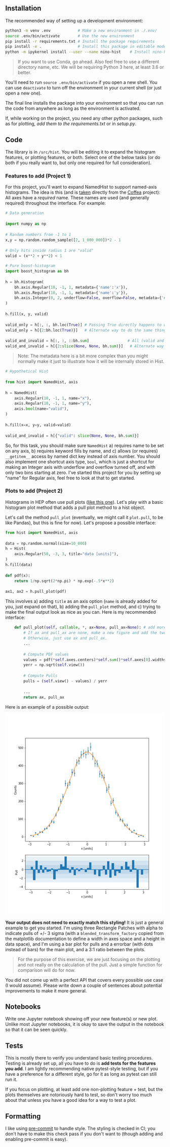 ## Installation

The recommended way of setting up a development environment:

```bash
python3 -m venv .env            # Make a new environment in ./.env/
source .env/bin/activate        # Use the new environment
pip install -r requirements.txt # Install the package requirements
pip install -e .                # Install this package in editable mode
python -m ipykernel install --user --name nino-hist    # Install nino-hist jupyter kernel
```

> If you want to use Conda, go ahead. Also feel free to use a different
directory name, etc. We will be requiring Python 3 here, at least 3.6 or
better.

You'll need to run `source .env/bin/activate` if you open a new shell. You can
use `deactivate` to turn off the environment in your current shell (or just
open a new one).

The final line installs the package into your environment so that you can run
the code from anywhere as long as the environment is activated.

If, while working on the project, you need any other python packages, such as
for plotting, *add them to the requirements.txt* or in *setup.py*.

## Code

The library is in `/src/hist`. You will be editing it to expand the histogram
features, or plotting features, or both. Select one of the below tasks (or do
both if you really want to, but only one required for full consideration).

### Features to add (Project 1)

For this project, you'll want to expand NamedHist to support named-axis
histograms. The idea is this (and is
[taken](https://github.com/CoffeaTeam/coffea/tree/master/coffea/hist) directly
from the [Coffea](https://github.com/CoffeaTeam/coffea) project): All axes have
a *required* name. These names are used (and generally required) throughout the
interface. For example:

```python
# Data generation

import numpy as np

# Random numbers from -1 to 1
x,y = np.random.random_sample([2, 1_000_000])*2 - 1

# Only hits inside radius 1 are "valid"
valid = (x**2 + y**2) < 1
```

```python
# Pure boost-histogram
import boost_histogram as bh

h = bh.Histogram(
    bh.axis.Regular(10, -1, 1, metadata={'name':'x'}),
    bh.axis.Regular(10, -1, 1, metadata={'name':'y'}),
    bh.axis.Integer(0, 2, underflow=False, overflow=False, metadata={'name':'valid'}),
)

h.fill(x, y, valid)

valid_only = h[:, :, bh.loc(True)] # Passing True directly happens to work here as well
valid_only = h[{2:bh.loc(True)}]   # Alternate way to do the same thing ### BROKEN in 0.6.2

valid_and_invalid = h[:, :, ::bh.sum]                 # All (valid and invalid)
valid_and_invalid = h[{2:slice(None, None, bh.sum)}]   # Alternate way to do the same thing
```

> Note: The metadata here is a bit more complex than you might normally make it
> just to illustrate how it will be internally stored in Hist.

```python
# Hypothetical Hist

from hist import NamedHist, axis

h = NamedHist(
    axis.Regular(10, -1, 1, name="x"),
    axis.Regular(10, -1, 1, name="y"),
    axis.bool(name="valid"),
)

h.fill(x=x, y=y, valid=valid)

valid_and_invalid = h[{"valid": slice(None, None, bh.sum)}]
```

So, for this task, you should make sure `NamedHist` a) requires name to be set on
any axis, b) requires keyword fills by name, and c) allows (or requires)
`__getitem__` access by named dict key instead of axis number. You should also
implement one shortcut axis type, `bool`, which is just a shortcut for making
an Integer axis with underflow and overflow turned off, and with only two bins
starting at zero. I've started this project for you by setting up "name" for
Regular axis, feel free to look at that to get started.


### Plots to add (Project 2)

Histograms in HEP often use pull plots ([like this
one](https://cds.cern.ch/record/1969801/files/Figure2a.png)). Let's play with a
basic histogram plot method that adds a pull plot method to a hist object.


Let's call the method `pull_plot` (eventually, we might call it `plot.pull`, to
be like Pandas), but this is fine for now). Let's propose a possible interface:

```python
from hist import NamedHist, axis

data = np.random.normal(size=10_000)
h = Hist(
    axis.Regular(50, -3, 3, title="data [units]"),
)
h.fill(data)

def pdf(x):
    return 1/np.sqrt(2*np.pi) * np.exp(-.5*x**2)

ax1, ax2 = h.pull_plot(pdf)
```

This involves a) adding `title` as an axis option (`name` is already added for
you, just expand on that), b) adding the `pull_plot` method, and c) trying to
make the final output look as nice as you can. Here is my recommended
interface:

```python
    def pull_plot(self, callable, *, ax=None, pull_ax=None): # add more formatting options here as needed!
        # If ax and pull_ax are none, make a new figure and add the two axes with the proper ratio between them.
        # Otherwise, just use ax and pull_ax.
        ...

        # Compute PDF values
        values = pdf(*self.axes.centers)*self.sum()*self.axes[0].widths
        yerr = np.sqrt(self.view())

        # Compute Pulls
        pulls = (self.view() - values) / yerr

        ...
        return ax, pull_ax
```

Here is an example of a possible output:

![](notebooks/plotexample.png)

**Your output does not need to exactly match this styling!** It is just a
general example to get you started. I'm using three Rectangle Patches with
alpha to indicate pulls of +/- 3 sigma (with a `blended_transform_factory`
copied from the matplotlib documentation to define a width in axes space and a
height in data space), and I'm using a bar plot for pulls and a errorbar (with
dots instead of bars) for the main plot, and a 3:1 ratio between the plots.

> For the purpose of this exercise, we are just focusing on the plotting and
> not really on the calculation of the pull. Just a simple function for
> comparison will do for now.

You did not come up with a perfect API that covers every possible use case (I
would assume). Please write down a couple of sentences about potential
improvements to make it more general.

## Notebooks

Write one Jupyter notebook showing off your new feature(s) or new plot. Unlike
most Jupyter notebooks, it is okay to save the output in the notebook so that it
can be seen quickly.

## Tests

This is mostly there to verify you understand basic testing procedures. Testing
is already set up, all you have to do is **add tests for the features you add**. I
am lightly recommending native pytest-style testing, but if you have a
preference for a different style, go for it as long as pytest can still run it.

If you focus on plotting, at least add one non-plotting feature + test, but the
plots themselves are notoriously hard to test, so don't worry too much about
that unless you have a good idea for a way to test a plot.

## Formatting

I like using [pre-commit](https://pre-commit.com) to handle style. The styling
is checked in CI; you don't have to make this check pass if you don't want to
(though adding and enabling pre-commit is easy).

